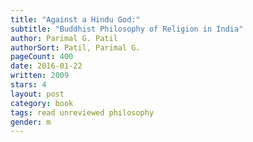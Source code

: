 ```yaml
---
title: "Against a Hindu God:"
subtitle: "Buddhist Philosophy of Religion in India"
author: Parimal G. Patil
authorSort: Patil, Parimal G.
pageCount: 400
date: 2016-01-22
written: 2009
stars: 4
layout: post
category: book
tags: read unreviewed philosophy
gender: m
---
```

